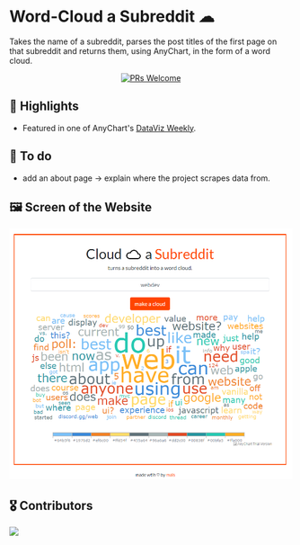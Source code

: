 # Word-Cloud a Subreddit ☁

Takes the name of a subreddit, parses the post titles of the first page on that subreddit and returns them, using AnyChart, in the form of a word cloud.
<p  align="center">
<a  href="http://makeapullrequest.com">
<img  src="https://img.shields.io/badge/PRs-welcome-brightgreen.svg?style=flat-square"  alt="PRs Welcome">
</a>
</p>

## 🎉 Highlights
- Featured in one of AnyChart's [DataViz Weekly](https://www.anychart.com/blog/2020/11/13/energy-subreddits-crime-ice-cream-data-viz/).

## 🚀 To do
- add an about page -> explain where the project scrapes data from.

## 🖼 Screen of the Website
<p float="left">
  <img src="screenshots/screenshot.PNG" width="700" />
</p>

## 🎖 Contributors
<a href = "https://github.com/itsmais/word-cloud-subreddit/contributors">
  <img src = "https://contrib.rocks/image?repo=itsmais/word-cloud-subreddit"/>
</a>
